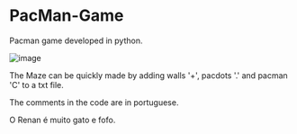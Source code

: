 # PacMan-Game

Pacman game developed in python.

![image](https://user-images.githubusercontent.com/88010283/130159177-913ffd2d-76c9-4860-ac4b-7fbfcccf8657.png)

The Maze can be quickly made by adding walls '+', pacdots '.' and pacman 'C' to a txt file.

The comments in the code are in portuguese.

O Renan é muito gato e fofo.
